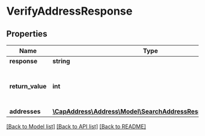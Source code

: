 # VerifyAddressResponse

## Properties
Name | Type | Description | Notes
------------ | ------------- | ------------- | -------------
**response** | **string** |  | [optional] 
**return_value** | **int** | Un entier correspondant au code de retour du traitement | [optional] 
**addresses** | [**\CapAddress\Address\Model\SearchAddressResponseAddresses**](SearchAddressResponseAddresses.md) |  | [optional] 

[[Back to Model list]](../README.md#documentation-for-models) [[Back to API list]](../README.md#documentation-for-api-endpoints) [[Back to README]](../README.md)


